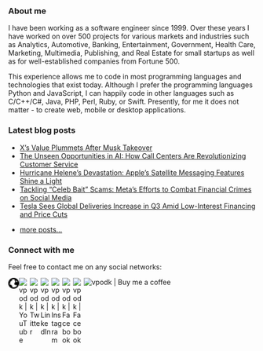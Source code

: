 ### About me

I have been working as a software engineer since 1999. Over these years I have worked on over 500 projects for various markets and industries such as Analytics, Automotive, Banking, Entertainment, Government, Health Care, Marketing, Multimedia, Publishing, and Real Estate for small startups as well as for well-established companies from Fortune 500.

This experience allows me to code in most programming languages and technologies that exist today. Although I prefer the programming languages Python and JavaScript, I can happily code in other languages such as C/C++/C#, Java, PHP, Perl, Ruby, or Swift. Presently, for me it does not matter - to create web, mobile or desktop applications.

### Latest blog posts

<!-- BLOG-POST-LIST:START -->
- [X’s Value Plummets After Musk Takeover](https://medium.com/majordigest/xs-value-plummets-after-musk-takeover-aaa1aeb56b6d?source=rss-22947912adc0------2)
- [The Unseen Opportunities in AI: How Call Centers Are Revolutionizing Customer Service](https://medium.com/majordigest/the-unseen-opportunities-in-ai-how-call-centers-are-revolutionizing-customer-service-1a76d1260152?source=rss-22947912adc0------2)
- [Hurricane Helene’s Devastation: Apple’s Satellite Messaging Features Shine a Light](https://medium.com/majordigest/hurricane-helenes-devastation-apple-s-satellite-messaging-features-shine-a-light-5d3e1012cc0c?source=rss-22947912adc0------2)
- [Tackling “Celeb Bait” Scams: Meta’s Efforts to Combat Financial Crimes on Social Media](https://medium.com/majordigest/tackling-celeb-bait-scams-metas-efforts-to-combat-financial-crimes-on-social-media-e39736ff96d3?source=rss-22947912adc0------2)
- [Tesla Sees Global Deliveries Increase in Q3 Amid Low-Interest Financing and Price Cuts](https://medium.com/majordigest/tesla-sees-global-deliveries-increase-in-q3-amid-low-interest-financing-and-price-cuts-ae70f59b39ca?source=rss-22947912adc0------2)
<!-- BLOG-POST-LIST:END -->
- [more posts...](https://medium.com/@vpodk)

### Connect with me
Feel free to contact me on any social networks:

[<img align="left" alt="vpodk.com" width="22px" src="https://raw.githubusercontent.com/iconic/open-iconic/master/svg/globe.svg" />][website]
[<img align="left" alt="vpodk | YouTube" width="22px" src="https://cdn.jsdelivr.net/npm/simple-icons@v3/icons/youtube.svg" />][youtube]
[<img align="left" alt="vpodk | Twitter" width="22px" src="https://cdn.jsdelivr.net/npm/simple-icons@v3/icons/twitter.svg" />][twitter]
[<img align="left" alt="vpodk | LinkedIn" width="22px" src="https://cdn.jsdelivr.net/npm/simple-icons@v3/icons/linkedin.svg" />][linkedin]
[<img align="left" alt="vpodk | Instagram" width="22px" src="https://cdn.jsdelivr.net/npm/simple-icons@v3/icons/instagram.svg" />][instagram]
[<img align="left" alt="vpodk | Facebook" width="22px" src="https://cdn.jsdelivr.net/npm/simple-icons@v3/icons/facebook.svg" />][facebook]
[<img align="left" alt="vpodk | Facebook" width="22px" src="https://cdn.jsdelivr.net/npm/simple-icons@v3/icons/medium.svg" />][medium]
[<img align="left" alt="vpodk | Buy me a coffee" height="24px" src="https://cdn.buymeacoffee.com/buttons/default-yellow.png" />][buymeacoffee]
<br>

<!-- Meta data -->
[website]: https://vpodk.com
[twitter]: https://twitter.com/vpodk
[youtube]: https://youtube.com/@vpodk
[instagram]: https://instagram.com/vpodk
[linkedin]: https://linkedin.com/in/vpodk
[facebook]: https://facebook.com/vpodk
[medium]: https://medium.com/@vpodk
[buymeacoffee]: https://www.buymeacoffee.com/vpodk
